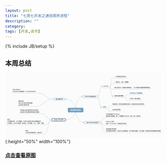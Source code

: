 ```yaml
---
layout: post
title: "七周七并发之通信顺序进程"
description: ""
category:
tags: [并发,读书]
---
```

{% include JB/setup %}

## 本周总结
![脑图](/img/CSP.png){:height="50%" width="100%"}

### [点击查看原图](/img/CSP.png)
